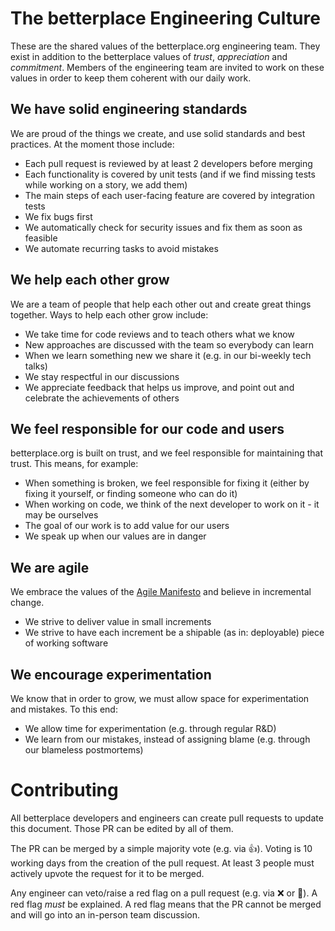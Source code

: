# The betterplace Engineering Culture

These are the shared values of the betterplace.org engineering team. They exist in addition to the betterplace values of _trust_, _appreciation_ and _commitment_. Members of the engineering team are invited to work on these values in order to keep them coherent with our daily work.

## We have solid engineering standards

We are proud of the things we create, and use solid standards and best practices. At the moment those include:

* Each pull request is reviewed by at least 2 developers before merging
* Each functionality is covered by unit tests (and if we find missing tests while working on a story, we add them)
* The main steps of each user-facing feature are covered by integration tests
* We fix bugs first
* We automatically check for security issues and fix them as soon as feasible
* We automate recurring tasks to avoid mistakes

## We help each other grow

We are a team of people that help each other out and create great things together. Ways to help each other grow include:

* We take time for code reviews and to teach others what we know
* New approaches are discussed with the team so everybody can learn
* When we learn something new we share it (e.g. in our bi-weekly tech talks)
* We stay respectful in our discussions
* We appreciate feedback that helps us improve, and point out and celebrate the achievements of others

## We feel responsible for our code and users

betterplace.org is built on trust, and we feel responsible for maintaining that trust. This means, for example:

* When something is broken, we feel responsible for fixing it (either by fixing it yourself, or finding someone who can do it)
* When working on code, we think of the next developer to work on it - it may be ourselves
* The goal of our work is to add value for our users
* We speak up when our values are in danger

## We are agile

We embrace the values of the [Agile Manifesto](https://agilemanifesto.org/) and believe in incremental change.

* We strive to deliver value in small increments
* We strive to have each increment be a shipable (as in: deployable) piece of working software

## We encourage experimentation

We know that in order to grow, we must allow space for experimentation and mistakes. To this end:

* We allow time for experimentation (e.g. through regular R&D)
* We learn from our mistakes, instead of assigning blame (e.g. through our blameless postmortems)

# Contributing

All betterplace developers and engineers can create pull requests to update this document. Those PR can be edited by all of them. 

The PR can be merged by a simple majority vote (e.g. via 👍). Voting is 10 working days from the creation of the pull request. At least 3 people must actively upvote the request for it to be merged.

Any engineer can veto/raise a red flag on a pull request (e.g. via ❌ or 🚩). A red flag _must_ be explained. A red flag means that the PR cannot be merged and will go into an in-person team discussion.
